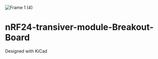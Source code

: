 ![Frame 1 (4)](https://user-images.githubusercontent.com/69016682/175355112-20088b4f-0f72-4cec-8134-85e6f901aa83.png)

# nRF24-transiver-module-Breakout-Board
Designed with KiCad

